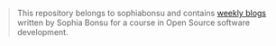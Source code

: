 > This repository belongs to sophiabonsu and contains [weekly blogs](https://hunter-college-ossd-fall-2019.github.io/sophiabonsu-weekly/) written by Sophia Bonsu
> for a course in Open Source software development.
